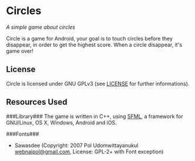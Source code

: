 Circles
========
_A simple game about circles_

Circle is a game for Android, your goal is to touch circles before they disappear, in order to get the highest score. When a circle disappear, it's game over!

License
-------
Circle is licensed under GNU GPLv3 (see [LICENSE](LICENSE) for further informations).

Resources Used
--------------
###Library###
The game is written in C++, using [SFML](http://www.sfml-dev.org), a framework for GNU/Linux, OS X, Windows, Android and iOS.

###Fonts###
+ Sawasdee (Copyright: 2007 Pol Udomwittayanukul <webnaipol@gmail.com>, License: GPL-2+ with Font exception)
